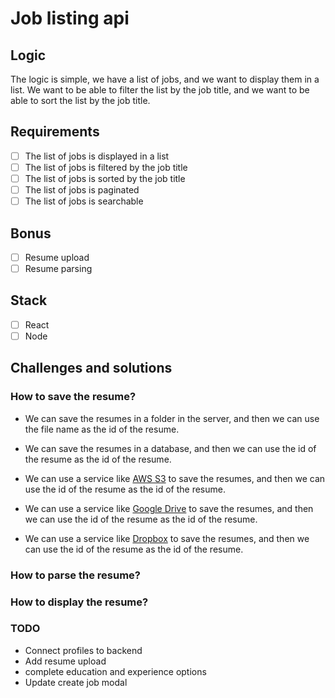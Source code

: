 # Job listing api

## Logic

The logic is simple, we have a list of jobs, and we want to display them in a list. We want to be able to filter the list by the job title, and we want to be able to sort the list by the job title.

## Requirements

- [ ] The list of jobs is displayed in a list
- [ ] The list of jobs is filtered by the job title
- [ ] The list of jobs is sorted by the job title
- [ ] The list of jobs is paginated
- [ ] The list of jobs is searchable

## Bonus

- [ ] Resume upload
- [ ] Resume parsing

## Stack

- [ ] React
- [ ] Node

## Challenges and solutions

### How to save the resume?

- We can save the resumes in a folder in the server, and then we can use the file name as the id of the resume.

- We can save the resumes in a database, and then we can use the id of the resume as the id of the resume.

- We can use a service like [AWS S3](https://aws.amazon.com/s3/) to save the resumes, and then we can use the id of the resume as the id of the resume.

- We can use a service like [Google Drive](https://www.google.com/drive/) to save the resumes, and then we can use the id of the resume as the id of the resume.

- We can use a service like [Dropbox](https://www.dropbox.com/) to save the resumes, and then we can use the id of the resume as the id of the resume.

### How to parse the resume?

### How to display the resume?

### TODO

- Connect profiles to backend
- Add resume upload
- complete education and experience options
- Update create job modal
